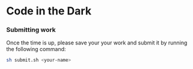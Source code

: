 # Code in the Dark

### Submitting work

Once the time is up, please save your your work and submit it by running the following command:

```bash
sh submit.sh <your-name>
```
